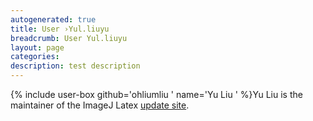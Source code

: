 ```yaml
---
autogenerated: true
title: User ›Yul.liuyu
breadcrumb: User Yul.liuyu
layout: page
categories: 
description: test description
---
```


{% include user-box github='ohliumliu ' name='Yu Liu ' %}Yu Liu is the maintainer of the ImageJ Latex [update site](Update_site ).
